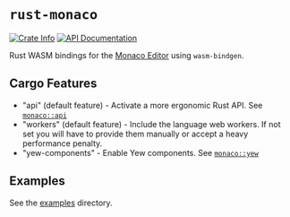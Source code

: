 # `rust-monaco`

[![Crate Info](https://img.shields.io/crates/v/monaco.svg)][crate-info]
[![API Documentation](https://docs.rs/monaco/badge.svg)][api-documentation]

Rust WASM bindings for the [Monaco Editor](https://microsoft.github.io/monaco-editor/) using `wasm-bindgen`.

## Cargo Features

- "api" (default feature) - Activate a more ergonomic Rust API. See [`monaco::api`](https://docs.rs/monaco/api)
- "workers" (default feature) - Include the language web workers. If not set you will have to provide them manually or accept a heavy performance penalty.
- "yew-components" - Enable Yew components. See [`monaco::yew`](https://docs.rs/monaco/yew)

## Examples

See the [examples](examples) directory.

[crate-info]: https://crates.io/crates/monaco
[api-documentation]: https://docs.rs/monaco
